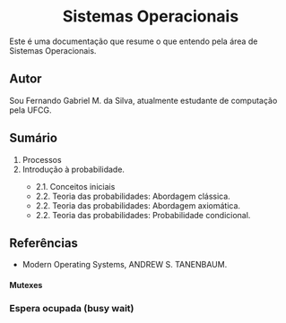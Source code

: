 
<h1 align="center"> Sistemas Operacionais </h1> 

Este é uma documentação que resume o que entendo pela área de Sistemas Operacionais.

## Autor

Sou Fernando Gabriel M. da Silva, atualmente estudante de computação pela UFCG.

## Sumário

<ol>
    <li> Processos </li>
    <li> Introdução à probabilidade.</li>
        <ul>
            <li>2.1. Conceitos iniciais </li>
            <li>2.2. Teoria das probabilidades: Abordagem clássica. </li>
            <li>2.2. Teoria das probabilidades: Abordagem axiomática. </li>
            <li>2.2. Teoria das probabilidades: Probabilidade condicional. </li>
        </ul>
</ol>

## Referências

* Modern Operating Systems, ANDREW S. TANENBAUM.



#### Mutexes

### Espera ocupada (busy wait)



```

```